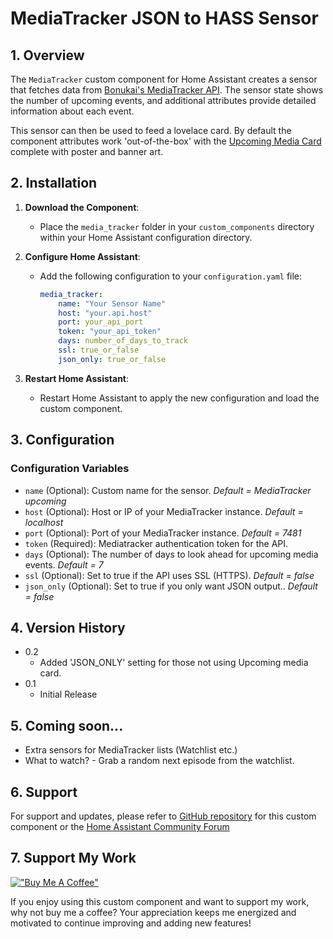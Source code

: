 # MediaTracker JSON to HASS Sensor

## 1. Overview

The `MediaTracker` custom component for Home Assistant creates a sensor that fetches data from [Bonukai's MediaTracker API](https://github.com/bonukai/MediaTracker). The sensor state shows the number of upcoming events, and additional attributes provide detailed information about each event.

This sensor can then be used to feed a lovelace card. By default the component attributes work 'out-of-the-box' with the [Upcoming Media Card](https://github.com/custom-cards/upcoming-media-card) complete with poster and banner art.

## 2. Installation

1. **Download the Component**: 
   - Place the `media_tracker` folder in your `custom_components` directory within your Home Assistant configuration directory.

2. **Configure Home Assistant**:
   - Add the following configuration to your `configuration.yaml` file:
     ```yaml
     media_tracker:
         name: "Your Sensor Name"
         host: "your.api.host"
         port: your_api_port
         token: "your_api_token"
         days: number_of_days_to_track
         ssl: true_or_false
         json_only: true_or_false
     ```

3. **Restart Home Assistant**:
   - Restart Home Assistant to apply the new configuration and load the custom component.

## 3. Configuration

### Configuration Variables

- `name` (Optional): Custom name for the sensor. *Default = MediaTracker upcoming*
- `host` (Optional): Host or IP of your MediaTracker instance. *Default = localhost*
- `port` (Optional): Port of your MediaTracker instance. *Default = 7481*
- `token` (Required): Mediatracker authentication token for the API.
- `days` (Optional): The number of days to look ahead for upcoming media events. *Default = 7*
- `ssl` (Optional): Set to true if the API uses SSL (HTTPS). *Default = false*
- `json_only` (Optional): Set to true if you only want JSON output.. *Default = false*

## 4. Version History

* 0.2
    * Added 'JSON_ONLY' setting for those not using Upcoming media card.
* 0.1
    * Initial Release

## 5. Coming soon...

 - Extra sensors for MediaTracker lists (Watchlist etc.)
 - What to watch? - Grab a random next episode from the watchlist.

## 6. Support

For support and updates, please refer to [GitHub repository](https://github.com/calorian/hass-mediatracker) for this custom component or the [Home Assistant Community Forum](https://community.home-assistant.io/)

## 7. Support My Work
[!["Buy Me A Coffee"](https://www.buymeacoffee.com/assets/img/custom_images/orange_img.png)](https://www.buymeacoffee.com/calorian)

If you enjoy using this custom component and want to support my work, why not buy me a coffee? Your appreciation keeps me energized and motivated to continue improving and adding new features!
